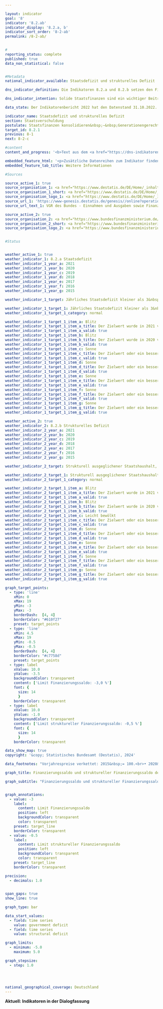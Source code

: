 ```yaml
---

layout: indicator        
goal: '8'        
indicator: '8.2.ab'        
indicator_display: '8.2.a, b'        
indicator_sort_order: '8-2-ab'        
permalink: /8-2-ab/        
        

#
reporting_status: complete        
published: true        
data_non_statistical: false        


#Metadata        
national_indicator_available: Staatsdefizit und strukturelles Defizit        

dns_indicator_definition: Die Indikatoren 8.2.a und 8.2.b setzen den Finanzierungssaldo des Staates und den strukturellen Finanzierungssaldo in Relation zum Bruttoinlandsprodukt (<abbr title="Bruttoinlandsprodukt" tabindex="0">BIP</abbr>) in jeweiligen Preisen. Der Finanzierungssaldo des Staates berechnet sich aus Staatseinnahmen abzüglich Staatsausgaben in der Abgrenzung der Volkswirtschaftlichen Gesamtrechnungen (<abbr title="Volkswirtschaftliche Gesamtrechnungen" tabindex="0">VGR</abbr>). Beim jährlichen strukturellen Saldo handelt es sich um denjenigen Teil des Finanzierungssaldos, der nicht auf konjunkturelle Schwankungen und temporäre Effekte zurückzuführen ist. Ein negativer Finanzierungssaldo wird als Defizit bezeichnet; ein positiver als Überschuss.        

dns_indicator_intention: Solide Staatsfinanzen sind ein wichtiger Beitrag zu einer nachhaltigen Finanzpolitik. Eine Politik, die heutige Staatsausgaben übermäßig durch Neuverschuldung finanzieren würde und die Rückzahlung dieser Schulden allein zukünftigen Generationen überließe, wäre nicht tragfähig.<br>Entsprechend den Konvergenzkriterien für die Europäische Union (sogenannte Maastricht-Kriterien) soll das jährliche Staatsdefizit weniger als 3&nbsp;% des <abbr title="Bruttoinlandsprodukt" tabindex="0">BIP</abbr> betragen. Das strukturelle Defizit soll maximal 0,5&nbsp;% des Bruttoinlandsprodukts (<abbr title="Bruttoinlandsprodukt" tabindex="0">BIP</abbr>) betragen. Dies entspricht den Vorgaben des europäischen Stabilitäts- und Wachstumspaktes. Der Grundsatz des strukturell ausgeglichenen Haushalts ist seit 2009&nbsp;auch im Grundgesetz verankert (Artikel 109, sogenannte Schuldenbremse).        

data_state: Der Indikatorenbericht 2022 hat den Datenstand 31.10.2022. Die Daten auf dieser Plattform werden regelmäßig aktualisiert, sodass online aktuellere Daten verfügbar sein können als im <a href="https://dns-indikatoren.de/assets/Publikationen/Indikatorenberichte/2022.pdf">Indikatorenbericht 2022</a> veröffentlicht.        

indicator_name: Staatsdefizit und strukturelles Defizit        
section: Staatsverschuldung        
postulate: Staatsfinanzen konsolidieren&nbsp;–&nbsp;Generationengerechtigkeit schaffen        
target_id: 8.2.1        
previous: 8-1        
next: 8-2-c        

#content         
content_and_progress: '<b>Text aus dem <a href="https://dns-indikatoren.de/assets/Publikationen/Indikatorenberichte/2022.pdf">Indikatorenbericht 2022&nbsp;</a></b><br><br>Die Berechnung von Bruttoinlandsprodukt (<abbr title="Bruttoinlandsprodukt" tabindex="0">BIP</abbr>) und Finanzierungssaldo des Staates ist durch das Europäische System Volkswirtschaftlicher Gesamtrechnungen (<abbr title="Europäische System Volkswirtschaftlicher Gesamtrechnungen" tabindex="0">ESVG</abbr>) vorgegeben und wird vom Statistischen Bundesamt durchgeführt. Der strukturelle Finanzierungssaldo wird hingegen vom Bundesministerium der Finanzen (<abbr title="Bundesministerium der Finanzen" tabindex="0">BMF</abbr>) ermittelt. Bei der Berechnung des Finanzierungssaldos werden die Finanzen der Gebietskörperschaften, also von Bund, Ländern und Gemeinden, sowie die Finanzen der Sozialversicherung berücksichtigt.<br><br>Nach der Finanzmarkt- und Wirtschaftskrise 2008/2009&nbsp;erzielte der Staat erstmals im Jahr 2012&nbsp;mit 0,3&nbsp;Milliarden Euro wieder einen Überschuss. Bis 2018&nbsp;stieg der Finanzierungssaldo schließlich auf 65,6&nbsp;Milliarden Euro <abbr title="beziehungsweise" tabindex="0">bzw.</abbr> 1,9&nbsp;% des <abbr title="Bruttoinlandsprodukt" tabindex="0">BIP</abbr> an. Im Jahr 2019&nbsp;betrug der Finanzierungsüberschuss noch 53,2&nbsp;Milliarden Euro <abbr title="beziehungsweise" tabindex="0">bzw.</abbr> 1,5&nbsp;% des <abbr title="Bruttoinlandsprodukt" tabindex="0">BIP</abbr> (vorläufige Daten). Aufgrund der Corona-Pandemie kam es 2020&nbsp;und 2021&nbsp;erneut zu einem Finanzierungsdefizit. Dabei betrug das Defizit 2020&nbsp;147,6&nbsp;Miliarden Euro. Seit 1991&nbsp;entstand nur 1995&nbsp;ein noch höheres Defizit (178,7&nbsp;Milliarden Euro). Im europäischen Vergleich lag Deutschland 2021&nbsp;mit einem Finanzierungsdefizit von 3,7&nbsp;% des <abbr title="Bruttoinlandsprodukt" tabindex="0">BIP</abbr> noch unter dem <abbr title="Europäische Union" tabindex="0">EU</abbr>-Durchschnitt von 4,6&nbsp;%. Zwölf Länder wiesen eine geringere Defizitquote als Deutschland auf; 14&nbsp;eine höhere. Dänemark (+&nbsp;3,6&nbsp;%) und Luxemburg (+&nbsp;0,8&nbsp;%) erwirtschafteten sogar einen Überschuss.<br><br>Auch in 2021&nbsp;wurde nach vorläufigen Daten ein Defizit von 134,3&nbsp;Milliarden Euro erzielt. Das Defizit des Bundes betrug dabei 145,9&nbsp;Milliarden Euro; während die Länder, Gemeinden und die Sozialversicherung einen Überschuss erzielten. Dieser betrug bei den Ländern 2,8&nbsp;Milliarden Euro, 4,3&nbsp;Milliarden Euro bei den Sozialversicherungen und 4,6&nbsp;Milliarden Euro bei den Gemeinden. Insgesamt wies der gesamtstaatliche Haushalt 2021&nbsp;ein strukturelles Defizit von 2,5&nbsp;% (vorläufige Daten) des <abbr title="Bruttoinlandsprodukt" tabindex="0">BIP</abbr> aus. Damit wurden die Ziele für das Staatsdefizit als auch für das strukturelle Defizit in 2021&nbsp;–&nbsp;wie auch im Vorjahr&nbsp;–&nbsp;nicht eingehalten: Im Jahr 2020&nbsp;lag das Defizit des Bundes bei 87,4&nbsp;Milliarden Euro, das der Länder bei 30,9&nbsp;Milliarden Euro und das der Sozialversicherung bei 34,8&nbsp;Milliarden Euro. Nur die Gemeinden wiesen 2020&nbsp;einen Überschuss von 5,5&nbsp;Milliarden Euro auf.<br><br>Nachdem die Staatseinnahmen 2020&nbsp;kurzzeitig sanken, stiegen diese 2021&nbsp;und lagen schließlich 5,9&nbsp;% höher als noch im Jahr 2019. Die Staatsausgaben stiegen im gleichen Zeitraum jedoch um 18,1&nbsp;%. Die größte Position auf der Ausgabenseite des Staates umfassten 2021&nbsp;die monetären Sozialleistungen mit 33,1&nbsp;% der Ausgaben (610,9&nbsp;Milliarden Euro). 17,9&nbsp;% entfielen auf soziale Sachleistungen (330,0&nbsp;Milliarden Euro). 70,4&nbsp;% der monetären Sozialleistungen waren der Sozialversicherung zuzuordnen und dort überwiegend der Deutschen Rentenversicherung (340,0&nbsp;Milliarden Euro); während die Ausgaben für soziale Sachleistungen vorwiegend in der Gesetzlichen Krankenversicherung anfielen (249,9&nbsp;Milliarden Euro).'        

embedded_feature_html: '<p>Zusätzliche Datenreihen zum Indikator finden Sie <a href="https://dns-indikatoren.de/public/AddInfos/de/8_2_ab.pdf" target="_blank" >hier</a>.</p><br><small>Hinweis: PDF-Dokumente können Sie sich (je nach Browsereinstellung) direkt in Ihrem Browser anzeigen lassen oder Sie laden das PDF-Dokument herunter und öffnen es mit einem PDF-Reader Ihrer Wahl. Eine Anleitung wie Sie für ausgewählte Browser die entsprechende Einstellung ändern können, finden Sie <a href="https://dns-indikatoren.de/guidance/">hier</a>.</small>'
embedded_feature_tab_title: Weitere Informationen        

#Sources        

source_active_1: true
source_organisation_1: <a href="https://www.destatis.de/DE/Home/_inhalt.html" target="_blank">Statistisches Bundesamt</a>
source_organisation_1_short: <a href="https://www.destatis.de/DE/Home/_inhalt.html" target="_blank">Statistisches Bundesamt</a>
source_organisation_logo_1: <a href="https://www.destatis.de/DE/Home/_inhalt.html" target="_blank"><img src="https://dns-indikatoren.de/public/OrgImgDe/destatis.png" alt="Statistisches Bundesamt" title=" Klicken Sie hier um zur Homepage der Organisation Statistisches Bundesamt zu gelangen." style="height:60px; width:148px; border:transparent"/></a>
source_url_1: 'https://www-genesis.destatis.de/genesis//online?operation=table&code=81000-0031&bypass=true&levelindex=1&levelid=1660802268437&language=de'
source_url_text_1: VGR des Bundes - Einnahmen und Ausgaben sowie Finanzierungssaldo des Staates&nbsp;–&nbsp;GENESIS online 81000-0031

source_active_2: true
source_organisation_2: <a href="https://www.bundesfinanzministerium.de/Web/DE/Home/home.html" target="_blank" onclick="return confirm_alert('des Bundesministeriums der Finanzen', 'De')">Bundesministerium der Finanzen</a>
source_organisation_2_short: <a href="https://www.bundesfinanzministerium.de/Web/DE/Home/home.html" target="_blank" onclick="return confirm_alert('des Bundesministeriums der Finanzen', 'De')">Bundesministerium der Finanzen</a>
source_organisation_logo_2: <a href="https://www.bundesfinanzministerium.de/Web/DE/Home/home.html" target="_blank" onclick="return confirm_alert('des Bundesministeriums der Finanzen', 'De')"><img src="https://dns-indikatoren.de/public/OrgImgDe/bmf.png" alt="Bundesministerium der Finanzen" title=" Klicken Sie hier um zur Homepage der Organisation Bundesministerium der Finanzen zu gelangen." style="height:60px; width:148px; border:transparent"/></a>
        

#Status        


weather_active_1: true
weather_indicator_1: 8.2.a Staatsdefizit
weather_indicator_1_year_a: 2021
weather_indicator_1_year_b: 2020
weather_indicator_1_year_c: 2019
weather_indicator_1_year_d: 2018
weather_indicator_1_year_e: 2017
weather_indicator_1_year_f: 2016
weather_indicator_1_year_g: 2015

weather_indicator_1_target: Jährliches Staatsdefizit kleiner als 3&nbsp;% des <abbr title="Bruttoinlandsprodukt" tabindex="0">BIP</abbr>, Beibehaltung bis 2030

weather_indicator_1_target_1: Jährliches Staatsdefizit kleiner als 3&nbsp;% des <abbr title="Bruttoinlandsprodukt" tabindex="0">BIP</abbr>, Beibehaltung bis 2030
weather_indicator_1_target_1_category: normal

weather_indicator_1_target_1_item_a: Blitz
weather_indicator_1_target_1_item_a_title: Der Zielwert wurde in 2021 verfehlt und der Indikator hat sich im Durchschnitt der vorangegangenen Veränderungen nicht in Richtung des Ziels bewegt.
weather_indicator_1_target_1_item_a_valid: true
weather_indicator_1_target_1_item_b: Blitz
weather_indicator_1_target_1_item_b_title: Der Zielwert wurde in 2020 verfehlt und der Indikator hat sich im Durchschnitt der vorangegangenen Veränderungen nicht in Richtung des Ziels bewegt.
weather_indicator_1_target_1_item_b_valid: true
weather_indicator_1_target_1_item_c: Sonne
weather_indicator_1_target_1_item_c_title: Der Zielwert oder ein besserer Wert wurde in 2019 erreicht und die durchschnittliche Veränderung deutete nicht in Richtung einer Verschlechterung.
weather_indicator_1_target_1_item_c_valid: true
weather_indicator_1_target_1_item_d: Sonne
weather_indicator_1_target_1_item_d_title: Der Zielwert oder ein besserer Wert wurde in 2018 erreicht und die durchschnittliche Veränderung deutete nicht in Richtung einer Verschlechterung.
weather_indicator_1_target_1_item_d_valid: true
weather_indicator_1_target_1_item_e: Sonne
weather_indicator_1_target_1_item_e_title: Der Zielwert oder ein besserer Wert wurde in 2017 erreicht und die durchschnittliche Veränderung deutete nicht in Richtung einer Verschlechterung.
weather_indicator_1_target_1_item_e_valid: true
weather_indicator_1_target_1_item_f: Sonne
weather_indicator_1_target_1_item_f_title: Der Zielwert oder ein besserer Wert wurde in 2016 erreicht und die durchschnittliche Veränderung deutete nicht in Richtung einer Verschlechterung.
weather_indicator_1_target_1_item_f_valid: true
weather_indicator_1_target_1_item_g: Sonne
weather_indicator_1_target_1_item_g_title: Der Zielwert oder ein besserer Wert wurde in 2015 erreicht und die durchschnittliche Veränderung deutete nicht in Richtung einer Verschlechterung.
weather_indicator_1_target_1_item_g_valid: true

weather_active_2: true
weather_indicator_2: 8.2.b Strukturelles Defizit
weather_indicator_2_year_a: 2021
weather_indicator_2_year_b: 2020
weather_indicator_2_year_c: 2019
weather_indicator_2_year_d: 2018
weather_indicator_2_year_e: 2017
weather_indicator_2_year_f: 2016
weather_indicator_2_year_g: 2015

weather_indicator_2_target: Strukturell ausgeglichener Staatshaushalt, gesamtstaatliches strukturelles Defizit von max. 0,5&nbsp;% des <abbr title="Bruttoinlandsprodukt" tabindex="0">BIP</abbr>, Beibehaltung bis 2030

weather_indicator_2_target_1: Strukturell ausgeglichener Staatshaushalt, gesamtstaatliches strukturelles Defizit von max. 0,5&nbsp;% des <abbr title="Bruttoinlandsprodukt" tabindex="0">BIP</abbr>, Beibehaltung bis 2030
weather_indicator_2_target_1_category: normal

weather_indicator_2_target_1_item_a: Blitz
weather_indicator_2_target_1_item_a_title: Der Zielwert wurde in 2021 verfehlt und der Indikator hat sich im Durchschnitt der vorangegangenen Veränderungen nicht in Richtung des Ziels bewegt.
weather_indicator_2_target_1_item_a_valid: true
weather_indicator_2_target_1_item_b: Blitz
weather_indicator_2_target_1_item_b_title: Der Zielwert wurde in 2020 verfehlt und der Indikator hat sich im Durchschnitt der vorangegangenen Veränderungen nicht in Richtung des Ziels bewegt.
weather_indicator_2_target_1_item_b_valid: true
weather_indicator_2_target_1_item_c: Leicht bewölkt
weather_indicator_2_target_1_item_c_title: Der Zielwert oder ein besserer Wert wurde in 2019 erreicht, aber die durchschnittliche Veränderung deutete in Richtung einer Verschlechterung.
weather_indicator_2_target_1_item_c_valid: true
weather_indicator_2_target_1_item_d: Sonne
weather_indicator_2_target_1_item_d_title: Der Zielwert oder ein besserer Wert wurde in 2018 erreicht und die durchschnittliche Veränderung deutete nicht in Richtung einer Verschlechterung.
weather_indicator_2_target_1_item_d_valid: true
weather_indicator_2_target_1_item_e: Sonne
weather_indicator_2_target_1_item_e_title: Der Zielwert oder ein besserer Wert wurde in 2017 erreicht und die durchschnittliche Veränderung deutete nicht in Richtung einer Verschlechterung.
weather_indicator_2_target_1_item_e_valid: true
weather_indicator_2_target_1_item_f: Sonne
weather_indicator_2_target_1_item_f_title: Der Zielwert oder ein besserer Wert wurde in 2016 erreicht und die durchschnittliche Veränderung deutete nicht in Richtung einer Verschlechterung.
weather_indicator_2_target_1_item_f_valid: true
weather_indicator_2_target_1_item_g: Sonne
weather_indicator_2_target_1_item_g_title: Der Zielwert oder ein besserer Wert wurde in 2015 erreicht und die durchschnittliche Veränderung deutete nicht in Richtung einer Verschlechterung.
weather_indicator_2_target_1_item_g_valid: true        

graph_target_points:
  - type: 'line'
    xMin: 0
    xMax: 19
    yMin: -3
    yMax: -3
    borderDash:  [4, 4]
    borderColor: "#610f27"
    preset: target_points
  - type: 'line'
    xMin: 4.5
    xMax: 19
    yMin: -0.5
    yMax: -0.5
    borderDash:  [4, 4]
    borderColor: "#c7758d"
    preset: target_points
  - type: label
    xValue: 10.0
    yValue: -3.5
    backgroundColor: transparent
    content: ['Limit Finanzierungssaldo: -3,0 %']
    font: {
      size: 14
      }
    borderColor: transparent
  - type: label
    xValue: 10.0
    yValue: -1.0
    backgroundColor: transparent
    content: ['Limit struktureller Finanzierungssaldo: -0,5 %']
    font: {
      size: 14
      }
    borderColor: transparent        

data_show_map: true        
copyright: '&copy; Statistisches Bundesamt (Destatis), 2024'        

data_footnotes: "Vorjahrespreise verkettet: 2015&nbsp;= 100.<br>• 2020&nbsp;bis 2023&nbsp;vorläufige Daten.<br>• Strukturelles Defizit: Die Daten basieren auf einer Sonderauswertung und sind nicht öffentlich zugänglich.<br>• Der strukturelle Finanzierungssaldo für Bund und Sozialversicherung lässt sich nicht direkt den Bundesländern zuordnen. Daher sind Bundes- und Länderergebnisse nicht direkt vergleichbar."        

graph_title: Finanzierungssaldo und struktureller Finanzierungssaldo des Staates        

graph_subtitle: "Finanzierungssaldo und struktureller Finanzierungssaldo: Anteil am BIP (in jeweiligen Preisen); Bruttoinlandsprodukt (preisbereinigt): Veränderung gegenüber dem Vorjahr"        


graph_annotations:
  - value: -3
    label:
      content: Limit Finanzierungssaldo
      position: left
      backgroundColor: transparent
      color: transparent
    preset: target_line
    borderColor: transparent
  - value: -0.5
    label:
      content: Limit struktureller Finanzierungssaldo
      position: left
      backgroundColor: transparent
      color: transparent
    preset: target_line
    borderColor: transparent        

precision: 
  - decimals: 1.0
            

span_gaps: true        
show_line: true        

graph_type: bar        

data_start_values: 
  - field: time series
    value: government deficit
  - field: time series
    value: structural deficit        

graph_limits: 
  - minimum: -5.0
    maximum: 5.0        

graph_stepsize: 
  - step: 1.0
            

                        

national_geographical_coverage: Deutschland                
---
```


<div class="row justify-content-around">
  <div class="col-sm-12 >
    <a btn btn-primary btn-block goal-8 navigation-btn text-nowrap" href="https://dns-indikatoren-dialogfassung.github.io/1-1-ab/" role="Button"><b>Aktuell: Indikatoren in der Dialogfassung</b></a>
  </div>
</div>